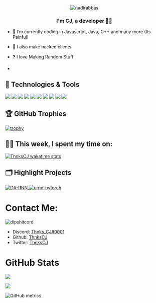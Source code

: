 <p align="center"> <img src="https://komarev.com/ghpvc/?username=ThnksCJ&label=Profile%20views&color=0e75b6&style=flat&show_icons=true&theme=radical" alt="nadirabbas" /> </p>

### <div align="center">I'm CJ, a developer 👨‍💻</div>  
  

- 🌱 I’m currently coding in Javascript, Java, C++ and many more (Its Painful)
  
  
- 🤖 I also make hacked clients.
  

- ❓ I love Making Random Stuff
- 
## 🔧 Technologies & Tools

![](https://img.shields.io/badge/OS-Linux-informational?style=flat&logo=linux&logoColor=white&color=6aa6f8)
![](https://img.shields.io/badge/Editor-VS_Code-informational?style=flat&logo=visual-studio-code&logoColor=white&color=6aa6f8)
![](https://img.shields.io/badge/Code-Python-informational?style=flat&logo=python&logoColor=white&color=6aa6f8)
![](https://img.shields.io/badge/Code-JavaScript-informational?style=flat&logo=javascript&logoColor=white&color=6aa6f8)
![](https://img.shields.io/badge/Code-Golang-informational?style=flat&logo=go&logoColor=white&color=6aa6f8)
![](https://img.shields.io/badge/Code-React-informational?style=flat&logo=react&logoColor=white&color=6aa6f8)
![](https://img.shields.io/badge/Shell-Bash-informational?style=flat&logo=gnu-bash&logoColor=white&color=6aa6f8)
![](https://img.shields.io/badge/Tools-PostgreSQL-informational?style=flat&logo=postgresql&logoColor=white&color=6aa6f8)
![](https://img.shields.io/badge/Tools-Docker-informational?style=flat&logo=docker&logoColor=white&color=6aa6f8)
![](https://img.shields.io/badge/Tools-Kubernetes-informational?style=flat&logo=kubernetes&logoColor=white&color=6aa6f8)

## 🏆 GitHub Trophies

[![trophy](https://github-profile-trophy.vercel.app/?username=ThnksCJ-na&theme=nord&column=7)](https://github.com/ryo-ma/github-profile-trophy)


## 👨‍💻 This week, I spent my time on:

[![ThnksCJ wakatime stats](https://github-readme-stats.vercel.app/api/wakatime?username=ThnksCJ&line_height=27&title_color=6aa6f8&text_color=8a919a&icon_color=6aa6f8&bg_color=22272e)](https://github.com/anuraghazra/github-readme-stats)

## 🗂️ Highlight Projects

<a href="https://github.com/ThnksCJ/lavalink-list">
  <img align="center" src="https://github-readme-stats.vercel.app/api/pin/?username=ThnksCJ-na&repo=DA-RNN&show_icons=true&line_height=27&title_color=6aa6f8&text_color=8a919a&icon_color=6aa6f8&bg_color=22272e" alt="DA-RNN" />
</a>

<a href="https://github.com/ThnksCJ/LavaLink-On-Replit">
  <img align="center" src="https://github-readme-stats.vercel.app/api/pin/?username=ThnksCJ-na&repo=crnn-pytorch&show_icons=true&line_height=27&title_color=6aa6f8&text_color=8a919a&icon_color=6aa6f8&bg_color=22272e" alt="crnn-pytorch" />
</a>


# Contact Me:

![dipshitcord](https://discord.c99.nl/widget/theme-3/644210317861191680.png)

- Discord: [Thnks_CJ#0001](https://discord.com/users/644210317861191680)
- Github: [ThnksCJ](https://github.com/ThnksCJ)
- Twitter: [ThnksCJ](https://twitter.com/ThnksCj)

# GitHub Stats

![](https://github-readme-stats.vercel.app/api/top-langs/?username=ThnksCJ&layout=compact&show_icons=true&theme=radical)

![](https://github-readme-stats.vercel.app/api?username=ThnksCJ&show_icons=true&theme=radical)

![GitHub metrics](https://metrics.lecoq.io/ThnksCJ) 


